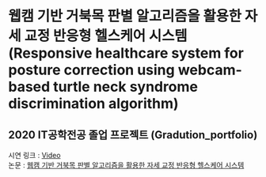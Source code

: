# 웹캠 기반 거북목 판별 알고리즘을 활용한 자세 교정 반응형 헬스케어 시스템 (Responsive healthcare system for posture correction using webcam-based turtle neck syndrome discrimination algorithm)

## 2020 IT공학전공 졸업 프로젝트 (Gradution_portfolio)

시연 링크 : [Video](https://youtu.be/LTDdGZLtzBE)  
논문 : [웹캠 기반 거북목 판별 알고리즘을 활용한
자세 교정 반응형 헬스케어 시스템](https://www.koreascience.or.kr/article/JAKO202106763002134.pdf)
